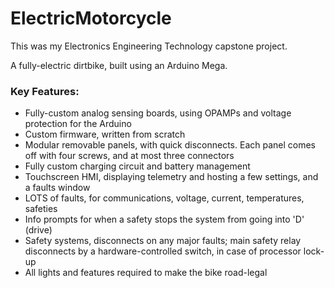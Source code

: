 # ElectricMotorcycle

This was my Electronics Engineering Technology capstone project. 

A fully-electric dirtbike, built using an Arduino Mega.

### Key Features:
 * Fully-custom analog sensing boards, using OPAMPs and voltage protection for the Arduino
 * Custom firmware, written from scratch
 * Modular removable panels, with quick disconnects. Each panel comes off with four screws, and at most three connectors
 * Fully custom charging circuit and battery management
 * Touchscreen HMI, displaying telemetry and hosting a few settings, and a faults window
 * LOTS of faults, for communications, voltage, current, temperatures, safeties
 * Info prompts for when a safety stops the system from going into 'D' (drive)
 * Safety systems, disconnects on any major faults; main safety relay disconnects by a hardware-controlled switch, in case of processor lock-up
 * All lights and features required to make the bike road-legal